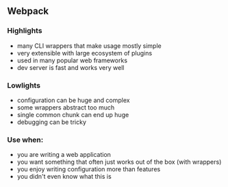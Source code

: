 ## Webpack

### Highlights

- many CLI wrappers that make usage mostly simple
- very extensible with large ecosystem of plugins
- used in many popular web frameworks
- dev server is fast and works very well

### Lowlights

- configuration can be huge and complex
- some wrappers abstract too much
- single common chunk can end up huge
- debugging can be tricky

### Use when:

- you are writing a web application
- you want something that often just works out of the box (with wrappers)
- you enjoy writing configuration more than features
- you didn't even know what this is

